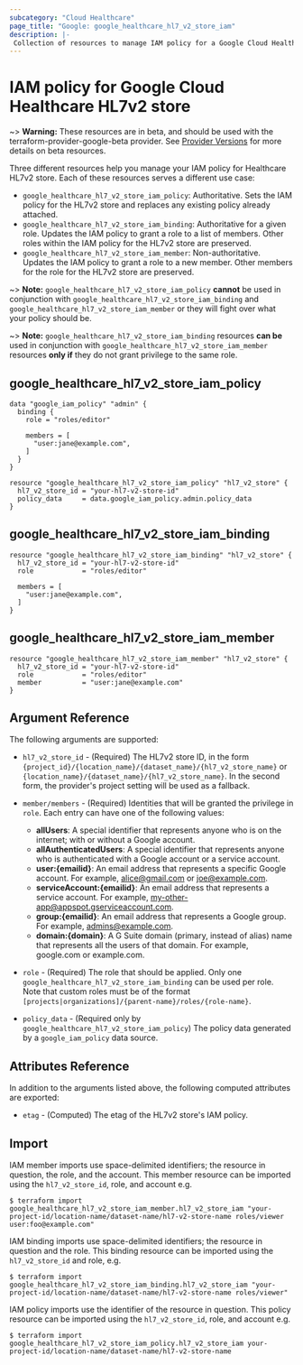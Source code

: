 ```yaml
---
subcategory: "Cloud Healthcare"
page_title: "Google: google_healthcare_hl7_v2_store_iam"
description: |-
 Collection of resources to manage IAM policy for a Google Cloud Healthcare HL7v2 store.
---
```


# IAM policy for Google Cloud Healthcare HL7v2 store

~> **Warning:** These resources are in beta, and should be used with the terraform-provider-google-beta provider.
See [Provider Versions](https://terraform.io/docs/providers/google/guides/provider_versions.html) for more details on beta resources.

Three different resources help you manage your IAM policy for Healthcare HL7v2 store. Each of these resources serves a different use case:

* `google_healthcare_hl7_v2_store_iam_policy`: Authoritative. Sets the IAM policy for the HL7v2 store and replaces any existing policy already attached.
* `google_healthcare_hl7_v2_store_iam_binding`: Authoritative for a given role. Updates the IAM policy to grant a role to a list of members. Other roles within the IAM policy for the HL7v2 store are preserved.
* `google_healthcare_hl7_v2_store_iam_member`: Non-authoritative. Updates the IAM policy to grant a role to a new member. Other members for the role for the HL7v2 store are preserved.

~> **Note:** `google_healthcare_hl7_v2_store_iam_policy` **cannot** be used in conjunction with `google_healthcare_hl7_v2_store_iam_binding` and `google_healthcare_hl7_v2_store_iam_member` or they will fight over what your policy should be.

~> **Note:** `google_healthcare_hl7_v2_store_iam_binding` resources **can be** used in conjunction with `google_healthcare_hl7_v2_store_iam_member` resources **only if** they do not grant privilege to the same role.

## google\_healthcare\_hl7\_v2\_store\_iam\_policy

```hcl
data "google_iam_policy" "admin" {
  binding {
    role = "roles/editor"

    members = [
      "user:jane@example.com",
    ]
  }
}

resource "google_healthcare_hl7_v2_store_iam_policy" "hl7_v2_store" {
  hl7_v2_store_id = "your-hl7-v2-store-id"
  policy_data     = data.google_iam_policy.admin.policy_data
}
```

## google\_healthcare\_hl7\_v2\_store\_iam\_binding

```hcl
resource "google_healthcare_hl7_v2_store_iam_binding" "hl7_v2_store" {
  hl7_v2_store_id = "your-hl7-v2-store-id"
  role            = "roles/editor"

  members = [
    "user:jane@example.com",
  ]
}

```

## google\_healthcare\_hl7\_v2\_store\_iam\_member

```hcl
resource "google_healthcare_hl7_v2_store_iam_member" "hl7_v2_store" {
  hl7_v2_store_id = "your-hl7-v2-store-id"
  role            = "roles/editor"
  member          = "user:jane@example.com"
}
```

## Argument Reference

The following arguments are supported:

* `hl7_v2_store_id` - (Required) The HL7v2 store ID, in the form
    `{project_id}/{location_name}/{dataset_name}/{hl7_v2_store_name}` or
    `{location_name}/{dataset_name}/{hl7_v2_store_name}`. In the second form, the provider's
    project setting will be used as a fallback.

* `member/members` - (Required) Identities that will be granted the privilege in `role`.
  Each entry can have one of the following values:
  * **allUsers**: A special identifier that represents anyone who is on the internet; with or without a Google account.
  * **allAuthenticatedUsers**: A special identifier that represents anyone who is authenticated with a Google account or a service account.
  * **user:{emailid}**: An email address that represents a specific Google account. For example, alice@gmail.com or joe@example.com.
  * **serviceAccount:{emailid}**: An email address that represents a service account. For example, my-other-app@appspot.gserviceaccount.com.
  * **group:{emailid}**: An email address that represents a Google group. For example, admins@example.com.
  * **domain:{domain}**: A G Suite domain (primary, instead of alias) name that represents all the users of that domain. For example, google.com or example.com.

* `role` - (Required) The role that should be applied. Only one
    `google_healthcare_hl7_v2_store_iam_binding` can be used per role. Note that custom roles must be of the format
    `[projects|organizations]/{parent-name}/roles/{role-name}`.

* `policy_data` - (Required only by `google_healthcare_hl7_v2_store_iam_policy`) The policy data generated by
  a `google_iam_policy` data source.

## Attributes Reference

In addition to the arguments listed above, the following computed attributes are
exported:

* `etag` - (Computed) The etag of the HL7v2 store's IAM policy.

## Import

IAM member imports use space-delimited identifiers; the resource in question, the role, and the account.  This member resource can be imported using the `hl7_v2_store_id`, role, and account e.g.

```
$ terraform import google_healthcare_hl7_v2_store_iam_member.hl7_v2_store_iam "your-project-id/location-name/dataset-name/hl7-v2-store-name roles/viewer user:foo@example.com"
```

IAM binding imports use space-delimited identifiers; the resource in question and the role.  This binding resource can be imported using the `hl7_v2_store_id` and role, e.g.

```
$ terraform import google_healthcare_hl7_v2_store_iam_binding.hl7_v2_store_iam "your-project-id/location-name/dataset-name/hl7-v2-store-name roles/viewer"
```

IAM policy imports use the identifier of the resource in question.  This policy resource can be imported using the `hl7_v2_store_id`, role, and account e.g.

```
$ terraform import google_healthcare_hl7_v2_store_iam_policy.hl7_v2_store_iam your-project-id/location-name/dataset-name/hl7-v2-store-name
```
